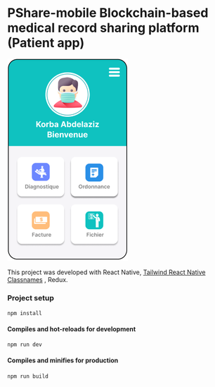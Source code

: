 # PShare-mobile Blockchain-based medical record sharing platform (Patient app)

![plateform](https://github.com/Abdelazizkb/PShare-mobile/blob/master/img/capture.png)


This project was developed with React Native, <a href="https://github.com/jaredh159/tailwind-react-native-classnames">Tailwind React Native Classnames</a>
, Redux. 

### Project setup
```
npm install
```

#### Compiles and hot-reloads for development
```
npm run dev
```

#### Compiles and minifies for production
```
npm run build
```

